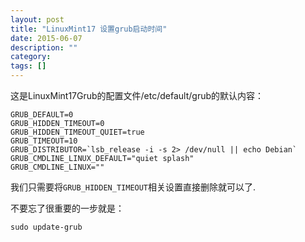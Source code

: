 ```yaml
---
layout: post
title: "LinuxMint17 设置grub启动时间"
date: 2015-06-07
description: ""
category: 
tags: []
---
```


这是LinuxMint17Grub的配置文件/etc/default/grub的默认内容：

```
GRUB_DEFAULT=0
GRUB_HIDDEN_TIMEOUT=0
GRUB_HIDDEN_TIMEOUT_QUIET=true
GRUB_TIMEOUT=10
GRUB_DISTRIBUTOR=`lsb_release -i -s 2> /dev/null || echo Debian`
GRUB_CMDLINE_LINUX_DEFAULT="quiet splash"
GRUB_CMDLINE_LINUX=""
```

我们只需要将`GRUB_HIDDEN_TIMEOUT`相关设置直接删除就可以了.

不要忘了很重要的一步就是：

    sudo update-grub
